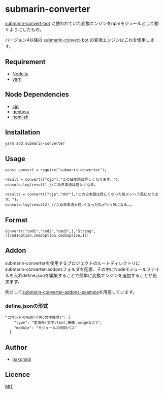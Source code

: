 # submarin-converter
[submarin-convert-bot](https://github.com/Submarinonline/submarin-convert-bot)
に使われていた変換エンジンをnpmモジュールとして動くようにしたもの。

バージョン4以降の
[submarin-convert-bot](https://github.com/Submarinonline/submarin-convert-bot)
の変換エンジンはこれを使用します。

## Requirement
* [Node.js](https://github.com/nodejs/node)
* [yarn](https://yarnpkg.com)

## Node Dependencies
* [cjp](https://www.npmjs.com/package/cjp)
* [genhera](https://www.npmjs.com/package/genhera)
* [nomlish](https://www.npmjs.com/package/nomlish)

## Installation
```
yarn add submarin-converter
```

## Usage
```
const convert = require("submarin-converter");

result = convert(["cjp"],"この日本語は怪しくなります。");
console.log(result) //こゐ日本语は怪レㄑなゑ。

result2 = convert(["cjp","mhr"],"この日本語は怪しくなった後メンヘラ風になります。");
console.log(result2) //こゐ日本语ゎ怪ﾚㄑなっだ后〆ｿﾍぅ风になゑ。。。
```

## Format
```
convert(["cmd1","cmd2","cmd3"…],"String",([cmd1option,cmd2option,cmd3option…]))
```

## Addon
submarin-converterを使用するプロジェクトのルートディレクトリにsubmarin-converter-addonsフォルダを配置、その中にNodeモジュールファイルを入れdefine.jsonを編集することで簡単に変換エンジンを追加することが出来ます。

例として[submarin-converter-addons-example](https://github.com/Submarinonline/submarin-converter-addons-example)を用意しています。
### define.jsonの形式
```
"コマンドの名前(半角3文字推奨)": {
    "type": "変換先(文字:text,画像:imageなど)",
    "module": "モジュールの相対パス"
  }
```

## Author
* [hakunagi](https://github.com/hakunagi)

## Licence
[MIT](https://github.com/Submarinonline/submarin-converter/blob/main/LICENSE)